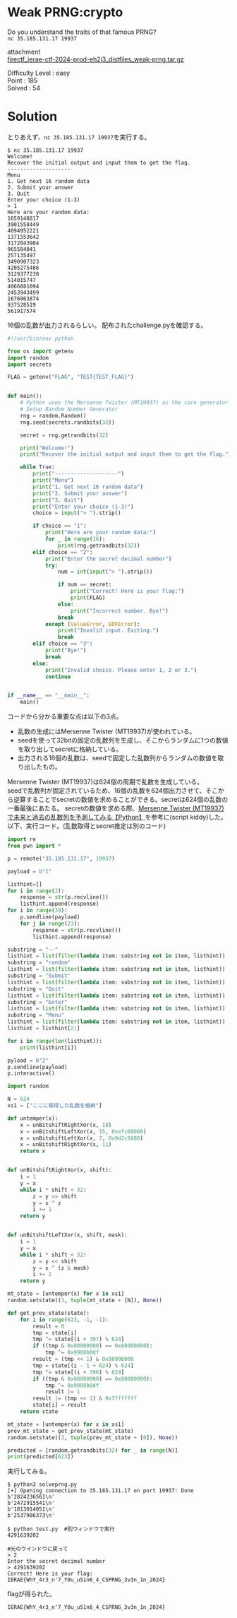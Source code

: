 # Weak PRNG:crypto

Do you understand the traits of that famous PRNG?\
`nc 35.185.131.17 19937`

attachment\
[firectf_ierae-ctf-2024-prod-eh2j3_distfiles_weak-prng.tar.gz](https://github.com/colza12/ctf_writeup/blob/main/IERAE%20CTF%202024/crypto/Weak%20PRNG/firectf_ierae-ctf-2024-prod-eh2j3_distfiles_weak-prng.tar.gz)

Difficulty Level : easy\
Point : 185\
Solved : 54

# Solution
とりあえず、`nc 35.185.131.17 19937`を実行する。
```
$ nc 35.185.131.17 19937
Welcome!
Recover the initial output and input them to get the flag.
--------------------
Menu
1. Get next 16 random data
2. Submit your answer
3. Quit
Enter your choice (1-3)
> 1
Here are your random data:
1659148817
3901558449
4094952221
1371553642
3172843904
965584041
257135497
3490907323
4205275486
3129377230
514015747
4066881094
2453943499
1676063874
937528519
561917574
```
16個の乱数が出力されるらしい。
配布されたchallenge.pyを確認する。
```python
#!/usr/bin/env python

from os import getenv
import random
import secrets

FLAG = getenv("FLAG", "TEST{TEST_FLAG}")


def main():
    # Python uses the Mersenne Twister (MT19937) as the core generator.
    # Setup Random Number Generator
    rng = random.Random()
    rng.seed(secrets.randbits(32))

    secret = rng.getrandbits(32)

    print("Welcome!")
    print("Recover the initial output and input them to get the flag.")

    while True:
        print("--------------------")
        print("Menu")
        print("1. Get next 16 random data")
        print("2. Submit your answer")
        print("3. Quit")
        print("Enter your choice (1-3)")
        choice = input("> ").strip()

        if choice == "1":
            print("Here are your random data:")
            for _ in range(16):
                print(rng.getrandbits(32))
        elif choice == "2":
            print("Enter the secret decimal number")
            try:
                num = int(input("> ").strip())

                if num == secret:
                    print("Correct! Here is your flag:")
                    print(FLAG)
                else:
                    print("Incorrect number. Bye!")
                break
            except (ValueError, EOFError):
                print("Invalid input. Exiting.")
                break
        elif choice == "3":
            print("Bye!")
            break
        else:
            print("Invalid choice. Please enter 1, 2 or 3.")
            continue


if __name__ == "__main__":
    main()
```
コードから分かる重要な点は以下の3点。
* 乱数の生成にはMersenne Twister (MT19937)が使われている。
* seedを使って32bitの固定の乱数列を生成し、そこからランダムに1つの数値を取り出してsecretに格納している。
* 出力される16個の乱数は、seedで固定した乱数列からランダムの数値を取り出したもの。

Mersenne Twister (MT19937)は624個の周期で乱数を生成している。\
seedで乱数列が固定されているため、16個の乱数を624個出力させて、そこから逆算することでsecretの数値を求めることができる。secretは624個の乱数の一番最後にあたる。
secretの数値を求める際、[Mersenne Twister (MT19937) で未来と過去の乱数列を予測してみる【Python】](https://zenn.dev/hk_ilohas/articles/mersenne-twister-previous-state)を参考に(script kiddy)した。
以下、実行コード。(乱数取得とsecret推定は別のコード)
```python:solveprng.py
import re
from pwn import *

p = remote("35.185.131.17", 19937)

payload = b"1"

listhint=[]
for i in range(2):
    response = str(p.recvline())
    listhint.append(response)
for i in range(39):
    p.sendline(payload)
    for j in range(23):
        response = str(p.recvline())
        listhint.append(response)

substring = "--"
listhint = list(filter(lambda item: substring not in item, listhint))
substring = "random"
listhint = list(filter(lambda item: substring not in item, listhint))
substring = "Submit"
listhint = list(filter(lambda item: substring not in item, listhint))
substring = "Quit"
listhint = list(filter(lambda item: substring not in item, listhint))
substring = "Enter"
listhint = list(filter(lambda item: substring not in item, listhint))
substring = "Menu"
listhint = list(filter(lambda item: substring not in item, listhint))
listhint = listhint[2:]

for i in range(len(listhint)):
    print(listhint[i])

pyload = b"2"
p.sendline(payload)
p.interactive()
```
```python:solveprng1.py
import random

N = 624
xs1 = ["ここに取得した乱数を格納"]

def untemper(x):
    x = unBitshiftRightXor(x, 18)
    x = unBitshiftLeftXor(x, 15, 0xefc60000)
    x = unBitshiftLeftXor(x, 7, 0x9d2c5680)
    x = unBitshiftRightXor(x, 11)
    return x


def unBitshiftRightXor(x, shift):
    i = 1
    y = x
    while i * shift < 32:
        z = y >> shift
        y = x ^ z
        i += 1
    return y


def unBitshiftLeftXor(x, shift, mask):
    i = 1
    y = x
    while i * shift < 32:
        z = y << shift
        y = x ^ (z & mask)
        i += 1
    return y

mt_state = [untemper(x) for x in xs1]
random.setstate((3, tuple(mt_state + [N]), None))

def get_prev_state(state):
    for i in range(623, -1, -1):
        result = 0
        tmp = state[i]
        tmp ^= state[(i + 397) % 624]
        if ((tmp & 0x80000000) == 0x80000000):
            tmp ^= 0x9908b0df
        result = (tmp << 1) & 0x80000000
        tmp = state[(i - 1 + 624) % 624]
        tmp ^= state[(i + 396) % 624]
        if ((tmp & 0x80000000) == 0x80000000):
            tmp ^= 0x9908b0df
            result |= 1
        result |= (tmp << 1) & 0x7fffffff
        state[i] = result
    return state

mt_state = [untemper(x) for x in xs1]
prev_mt_state = get_prev_state(mt_state)
random.setstate((3, tuple(prev_mt_state + [0]), None))

predicted = [random.getrandbits(32) for _ in range(N)]
print(predicted[623])
```
実行してみる。
```
$ python3 solveprng.py
[+] Opening connection to 35.185.131.17 on port 19937: Done
b'2824236561\n'
b'2472915541\n'
b'1813014051\n'
b'2537986373\n'

$ python test.py  #別ウィンドウで実行
4291639202

#元のウインドウに戻って
> 2
Enter the secret decimal number
> 4291639202
Correct! Here is your flag:
IERAE{WhY_4r3_n'7_Y0u_u51n6_4_CSPRNG_3v3n_1n_2024}
```
flagが得られた。

`IERAE{WhY_4r3_n'7_Y0u_u51n6_4_CSPRNG_3v3n_1n_2024}`
